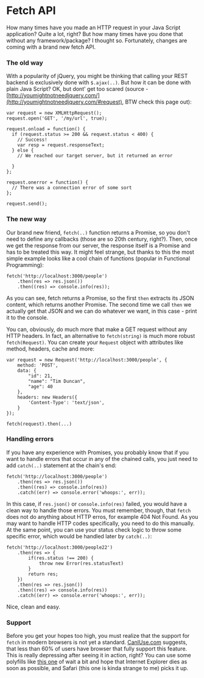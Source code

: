 # Fetch API

How many times have you made an HTTP request in your Java Script application? Quite a lot, right? But how many times have you done that without any framework/package? I thought so. Fortunately, changes are coming with a brand new fetch API.

### The old way

With a popularity of jQuery, you might be thinking that calling your REST backend is exclusively done with `$.ajax(..)`. But how it can be done with plain Java Script? OK, but dont' get too scared (source - [http://youmightnotneedjquery.com/](http://youmightnotneedjquery.com/#request), BTW check this page out):

    var request = new XMLHttpRequest();
    request.open('GET', '/my/url', true);

    request.onload = function() {
      if (request.status >= 200 && request.status < 400) {
        // Success!
        var resp = request.responseText;
      } else {
        // We reached our target server, but it returned an error

      }
    };

    request.onerror = function() {
      // There was a connection error of some sort
    };

    request.send();

### The new way

Our brand new friend, `fetch(..)` function returns a Promise, so you don't need to define any callbacks (those are so 20th century, right?). Then, once we get the response from our server, the response itself is a Promise and has to be treated this way. It might feel strange, but thanks to this the most simple example looks like a cool chain of functions (popular in Functional Programming):

    fetch('http://localhost:3000/people')
        .then(res => res.json())
        .then((res) => console.info(res));

As you can see, fetch returns a Promise, so the first `then` extracts its JSON content, which returns another Promise. The second time we call `then` we actually get that JSON and we can do whatever we want, in this case - print it to the console.

You can, obviously, do much more that make a GET request without any HTTP headers. In fact, an alternative to `fetch(string)` is much more robust `fetch(Request)`. You can create your `Request` object with attributes like method, headers, cache and more:

    var request = new Request('http://localhost:3000/people', {
        method: 'POST',
        data: {
            "id": 21,
            "name": "Tim Duncan",
            "age": 40
        },
        headers: new Headers({
            'Content-Type': 'text/json',
        }
    });

    fetch(request).then(...)

### Handling errors

If you have any experience with Promises, you probably know that if you want to handle errors that occur in any of the chained calls, you just need to add `catch(..)` statement at the chain's end:

    fetch('http://localhost:3000/people')
        .then(res => res.json())
        .then((res) => console.info(res))
        .catch((err) => console.error('whoops:', err));

In this case, if `res.json()` or `console.info(res)` failed, you would have a clean way to handle those errors. You must remember, though, that `fetch` does not do anything about HTTP erros, for example 404 Not Found. As you may want to handle HTTP codes specifically, you need to do this manually. At the same point, you can use your status check logic to throw some specific error, which would be handled later by `catch(..)`:

    fetch('http://localhost:3000/people22')
        .then(res => {
            if(res.status !== 200) {
                throw new Error(res.statusText)
            }
            return res;
        })
        .then(res => res.json())
        .then((res) => console.info(res))
        .catch((err) => console.error('whoops:', err));

Nice, clean and easy.

### Support

Before you get your hopes too high, you must realize that the support for `fetch` in modern browsers is not yet a standard. [CanIUse.com](http://caniuse.com/#feat=fetch) suggests, that less than 60% of users have browser that fully support this feature. This is really depressing after seeing it in action, right? You can use some polyfills like [this one](https://github.com/github/fetch) of wait a bit and hope that Internet Explorer dies as soon as possible, and Safari (this one is kinda strange to me) picks it up.
